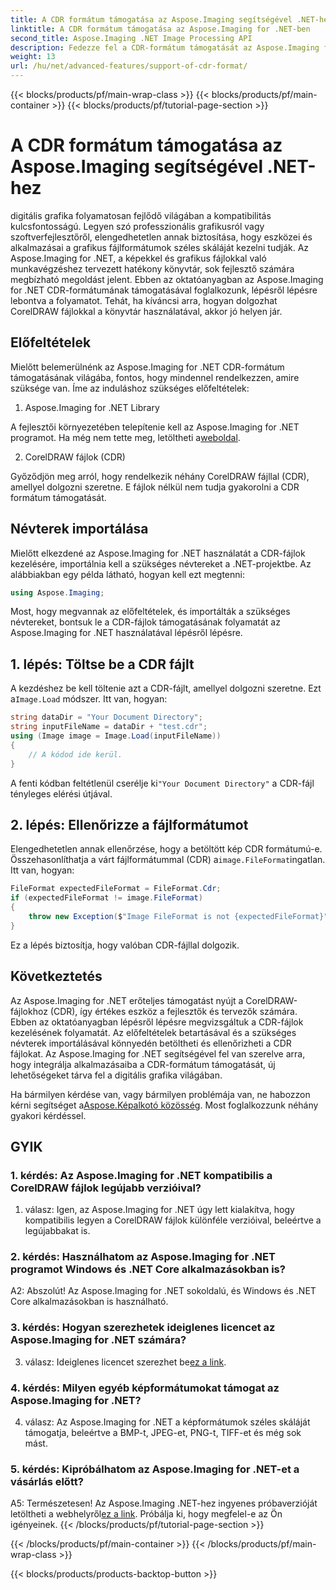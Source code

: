 ```yaml
---
title: A CDR formátum támogatása az Aspose.Imaging segítségével .NET-hez
linktitle: A CDR formátum támogatása az Aspose.Imaging for .NET-ben
second_title: Aspose.Imaging .NET Image Processing API
description: Fedezze fel a CDR-formátum támogatását az Aspose.Imaging for .NET-ben. Lépésről lépésre útmutató a CorelDRAW fájlok betöltéséhez és ellenőrzéséhez. Tökéletes fejlesztőknek és tervezőknek.
weight: 13
url: /hu/net/advanced-features/support-of-cdr-format/
---
```


{{< blocks/products/pf/main-wrap-class >}}
{{< blocks/products/pf/main-container >}}
{{< blocks/products/pf/tutorial-page-section >}}

# A CDR formátum támogatása az Aspose.Imaging segítségével .NET-hez

digitális grafika folyamatosan fejlődő világában a kompatibilitás kulcsfontosságú. Legyen szó professzionális grafikusról vagy szoftverfejlesztőről, elengedhetetlen annak biztosítása, hogy eszközei és alkalmazásai a grafikus fájlformátumok széles skáláját kezelni tudják. Az Aspose.Imaging for .NET, a képekkel és grafikus fájlokkal való munkavégzéshez tervezett hatékony könyvtár, sok fejlesztő számára megbízható megoldást jelent. Ebben az oktatóanyagban az Aspose.Imaging for .NET CDR-formátumának támogatásával foglalkozunk, lépésről lépésre lebontva a folyamatot. Tehát, ha kíváncsi arra, hogyan dolgozhat CorelDRAW fájlokkal a könyvtár használatával, akkor jó helyen jár.

## Előfeltételek

Mielőtt belemerülnénk az Aspose.Imaging for .NET CDR-formátum támogatásának világába, fontos, hogy mindennel rendelkezzen, amire szüksége van. Íme az induláshoz szükséges előfeltételek:

1. Aspose.Imaging for .NET Library

 A fejlesztői környezetében telepítenie kell az Aspose.Imaging for .NET programot. Ha még nem tette meg, letöltheti a[weboldal](https://releases.aspose.com/imaging/net/).

2. CorelDRAW fájlok (CDR)

Győződjön meg arról, hogy rendelkezik néhány CorelDRAW fájllal (CDR), amellyel dolgozni szeretne. E fájlok nélkül nem tudja gyakorolni a CDR formátum támogatását.

## Névterek importálása

Mielőtt elkezdené az Aspose.Imaging for .NET használatát a CDR-fájlok kezelésére, importálnia kell a szükséges névtereket a .NET-projektbe. Az alábbiakban egy példa látható, hogyan kell ezt megtenni:

```csharp
using Aspose.Imaging;
```

Most, hogy megvannak az előfeltételek, és importálták a szükséges névtereket, bontsuk le a CDR-fájlok támogatásának folyamatát az Aspose.Imaging for .NET használatával lépésről lépésre.

## 1. lépés: Töltse be a CDR fájlt

 A kezdéshez be kell töltenie azt a CDR-fájlt, amellyel dolgozni szeretne. Ezt a`Image.Load` módszer. Itt van, hogyan:

```csharp
string dataDir = "Your Document Directory";
string inputFileName = dataDir + "test.cdr";
using (Image image = Image.Load(inputFileName))
{
    // A kódod ide kerül.
}
```

 A fenti kódban feltétlenül cserélje ki`"Your Document Directory"` a CDR-fájl tényleges elérési útjával.

## 2. lépés: Ellenőrizze a fájlformátumot

 Elengedhetetlen annak ellenőrzése, hogy a betöltött kép CDR formátumú-e. Összehasonlíthatja a várt fájlformátummal (CDR) a`image.FileFormat`ingatlan. Itt van, hogyan:

```csharp
FileFormat expectedFileFormat = FileFormat.Cdr;
if (expectedFileFormat != image.FileFormat)
{
    throw new Exception($"Image FileFormat is not {expectedFileFormat}");
}
```

Ez a lépés biztosítja, hogy valóban CDR-fájllal dolgozik.

## Következtetés

Az Aspose.Imaging for .NET erőteljes támogatást nyújt a CorelDRAW-fájlokhoz (CDR), így értékes eszköz a fejlesztők és tervezők számára. Ebben az oktatóanyagban lépésről lépésre megvizsgáltuk a CDR-fájlok kezelésének folyamatát. Az előfeltételek betartásával és a szükséges névterek importálásával könnyedén betöltheti és ellenőrizheti a CDR fájlokat. Az Aspose.Imaging for .NET segítségével fel van szerelve arra, hogy integrálja alkalmazásaiba a CDR-formátum támogatását, új lehetőségeket tárva fel a digitális grafika világában.

 Ha bármilyen kérdése van, vagy bármilyen problémája van, ne habozzon kérni segítséget a[Aspose.Képalkotó közösség](https://forum.aspose.com/). Most foglalkozzunk néhány gyakori kérdéssel.

## GYIK

### 1. kérdés: Az Aspose.Imaging for .NET kompatibilis a CorelDRAW fájlok legújabb verzióival?

1. válasz: Igen, az Aspose.Imaging for .NET úgy lett kialakítva, hogy kompatibilis legyen a CorelDRAW fájlok különféle verzióival, beleértve a legújabbakat is.

### 2. kérdés: Használhatom az Aspose.Imaging for .NET programot Windows és .NET Core alkalmazásokban is?

A2: Abszolút! Az Aspose.Imaging for .NET sokoldalú, és Windows és .NET Core alkalmazásokban is használható.

### 3. kérdés: Hogyan szerezhetek ideiglenes licencet az Aspose.Imaging for .NET számára?

 3. válasz: Ideiglenes licencet szerezhet be[ez a link](https://purchase.aspose.com/temporary-license/).

### 4. kérdés: Milyen egyéb képformátumokat támogat az Aspose.Imaging for .NET?

4. válasz: Az Aspose.Imaging for .NET a képformátumok széles skáláját támogatja, beleértve a BMP-t, JPEG-et, PNG-t, TIFF-et és még sok mást.

### 5. kérdés: Kipróbálhatom az Aspose.Imaging for .NET-et a vásárlás előtt?

 A5: Természetesen! Az Aspose.Imaging .NET-hez ingyenes próbaverzióját letöltheti a webhelyről[ez a link](https://releases.aspose.com/). Próbálja ki, hogy megfelel-e az Ön igényeinek.
{{< /blocks/products/pf/tutorial-page-section >}}

{{< /blocks/products/pf/main-container >}}
{{< /blocks/products/pf/main-wrap-class >}}

{{< blocks/products/products-backtop-button >}}
